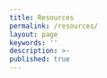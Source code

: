 ```yaml
---
title: Resources
permalink: /resources/
layout: page
keywords: ''
description: >-
published: true
---
```

